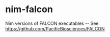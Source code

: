 # nim-falcon
Nim versions of FALCON executables -- See https://github.com/PacificBiosciences/FALCON
